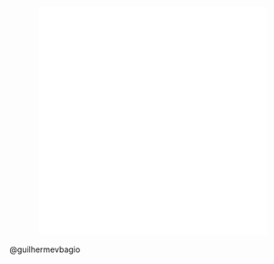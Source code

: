 <p align="center">
    <img src="example.svg" width="400" height="400" alt="header">
</p>
<p> @guilhermevbagio </p>
